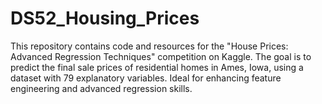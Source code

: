 # DS52_Housing_Prices
This repository contains code and resources for the "House Prices: Advanced Regression Techniques" competition on Kaggle. The goal is to predict the final sale prices of residential homes in Ames, Iowa, using a dataset with 79 explanatory variables. Ideal for enhancing feature engineering and advanced regression skills.
